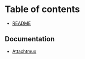 # Table of contents

* [README](../README.md)

## Documentation <a id="docs"></a>

* [Attachtmux](attachtmux.md)

